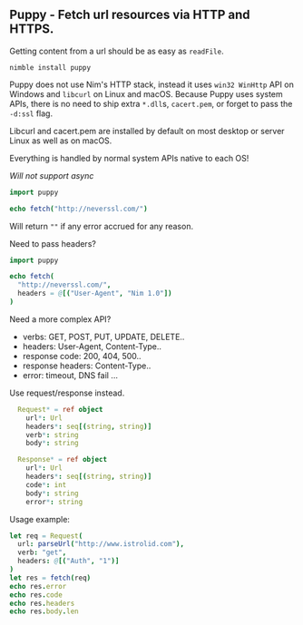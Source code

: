 ## Puppy - Fetch url resources via HTTP and HTTPS.

Getting content from a url should be as easy as `readFile`.

`nimble install puppy`

Puppy does not use Nim's HTTP stack, instead it uses `win32 WinHttp` API on Windows and `libcurl` on Linux and macOS. Because Puppy uses system APIs, there is no need to ship extra `*.dll`s, `cacert.pem`, or forget to pass the `-d:ssl` flag.

Libcurl and cacert.pem are installed by default on most desktop or server Linux as well as on macOS.

Everything is handled by normal system APIs native to each OS!

*Will not support async*

```nim
import puppy

echo fetch("http://neverssl.com/")
```

Will return `""` if any error accrued for any reason.

Need to pass headers?

```nim
import puppy

echo fetch(
  "http://neverssl.com/",
  headers = @[("User-Agent", "Nim 1.0"])
)
```

Need a more complex API?
* verbs: GET, POST, PUT, UPDATE, DELETE..
* headers: User-Agent, Content-Type..
* response code: 200, 404, 500..
* response headers: Content-Type..
* error: timeout, DNS fail ...

Use request/response instead.

```nim
  Request* = ref object
    url*: Url
    headers*: seq[(string, string)]
    verb*: string
    body*: string

  Response* = ref object
    url*: Url
    headers*: seq[(string, string)]
    code*: int
    body*: string
    error*: string
```

Usage example:

```nim
let req = Request(
  url: parseUrl("http://www.istrolid.com"),
  verb: "get",
  headers: @[("Auth", "1")]
)
let res = fetch(req)
echo res.error
echo res.code
echo res.headers
echo res.body.len
```
